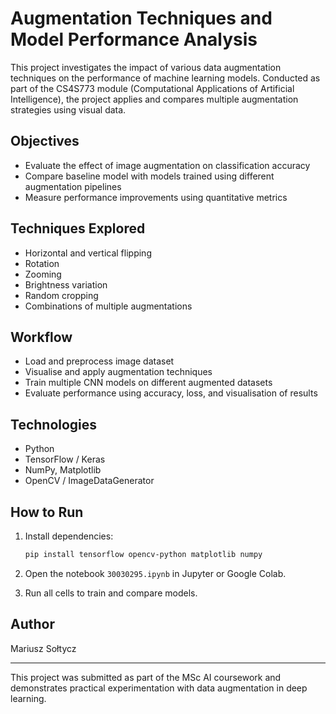 
# Augmentation Techniques and Model Performance Analysis

This project investigates the impact of various data augmentation techniques on the performance of machine learning models. Conducted as part of the CS4S773 module (Computational Applications of Artificial Intelligence), the project applies and compares multiple augmentation strategies using visual data.

## Objectives

- Evaluate the effect of image augmentation on classification accuracy
- Compare baseline model with models trained using different augmentation pipelines
- Measure performance improvements using quantitative metrics

## Techniques Explored

- Horizontal and vertical flipping
- Rotation
- Zooming
- Brightness variation
- Random cropping
- Combinations of multiple augmentations

## Workflow

- Load and preprocess image dataset
- Visualise and apply augmentation techniques
- Train multiple CNN models on different augmented datasets
- Evaluate performance using accuracy, loss, and visualisation of results

## Technologies

- Python
- TensorFlow / Keras
- NumPy, Matplotlib
- OpenCV / ImageDataGenerator

## How to Run

1. Install dependencies:
   ```bash
   pip install tensorflow opencv-python matplotlib numpy
   ```

2. Open the notebook `30030295.ipynb` in Jupyter or Google Colab.

3. Run all cells to train and compare models.

## Author

Mariusz Sołtycz

---

This project was submitted as part of the MSc AI coursework and demonstrates practical experimentation with data augmentation in deep learning.
